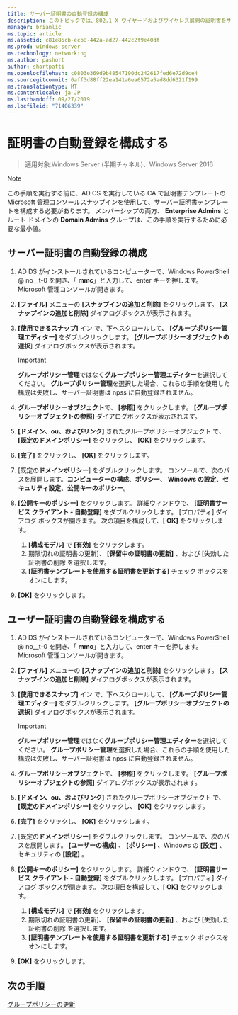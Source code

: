 ```yaml
---
title: サーバー証明書の自動登録の構成
description: このトピックでは、802.1 X ワイヤードおよびワイヤレス展開の証明書をサーバーのデプロイ ガイドの一部
manager: brianlic
ms.topic: article
ms.assetid: c81e85cb-ecb8-442a-ad27-442c2f9e40df
ms.prod: windows-server
ms.technology: networking
ms.author: pashort
author: shortpatti
ms.openlocfilehash: c0803e369d9b48547190dc242617fed6e72d9ce4
ms.sourcegitcommit: 6aff3d88ff22ea141a6ea6572a5ad8dd6321f199
ms.translationtype: MT
ms.contentlocale: ja-JP
ms.lasthandoff: 09/27/2019
ms.locfileid: "71406339"
---
```

# <a name="configure-certificate-auto-enrollment"></a>証明書の自動登録を構成する

>適用対象:Windows Server (半期チャネル)、Windows Server 2016

> [!NOTE]
> この手順を実行する前に、AD CS を実行している CA で証明書テンプレートの Microsoft 管理コンソールスナップインを使用して、サーバー証明書テンプレートを構成する必要があります。
メンバーシップの両方、 **Enterprise Admins** とルート ドメインの **Domain Admins** グループは、この手順を実行するために必要な最小値。

## <a name="configure-server-certificate-auto-enrollment"></a>サーバー証明書の自動登録の構成

1. AD DS がインストールされているコンピューターで、Windows PowerShell @ no__t-0 を開き、「 **mmc**」と入力して、enter キーを押します。 Microsoft 管理コンソールが開きます。
2. **[ファイル]** メニューの **[スナップインの追加と削除]** をクリックします。 **[スナップインの追加と削除]** ダイアログボックスが表示されます。
3. **[使用できるスナップ]** イン で、下へスクロールして、 **[グループポリシー管理エディター]** をダブルクリックします。 **[グループポリシーオブジェクトの選択**] ダイアログボックスが表示されます。

     > [!IMPORTANT]
     > **グループポリシー管理**ではなく**グループポリシー管理エディター**を選択してください。 **グループポリシー管理**を選択した場合、これらの手順を使用した構成は失敗し、サーバー証明書は npss に自動登録されません。

4. **グループポリシーオブジェクト**で、 **[参照]** をクリックします。 **[グループポリシーオブジェクトの参照]** ダイアログボックスが表示されます。
5. **[ドメイン、ou、およびリンク]** されたグループポリシーオブジェクト で、 **[既定のドメインポリシー]** をクリックし、 **[OK]** をクリックします。
6. **[完了]** をクリックし、 **[OK]** をクリックします。
7. [既定の**ドメインポリシー**] をダブルクリックします。 コンソールで、次のパスを展開します。**コンピューターの構成**、**ポリシー**、 **Windows の設定**、**セキュリティ設定**、**公開キーのポリシー**。
8. **[公開キーのポリシー]** をクリックします。 詳細ウィンドウで、 **[証明書サービス クライアント - 自動登録]** をダブルクリックします。 [プロパティ] ダイアログ ボックスが開きます。 次の項目を構成して、[ **OK]** をクリックします。

     1. **[構成モデル]** で **[有効]** をクリックします。
     2. 期限切れの証明書の更新]、 **[保留中の証明書の更新]** 、および [失効した証明書の削除 を選択します。
     3. **[証明書テンプレートを使用する証明書を更新する]** チェック ボックスをオンにします。

9. **[OK]** をクリックします。

## <a name="configure-user-certificate-auto-enrollment"></a>ユーザー証明書の自動登録を構成する

1. AD DS がインストールされているコンピューターで、Windows PowerShell @ no__t-0 を開き、「 **mmc**」と入力して、enter キーを押します。 Microsoft 管理コンソールが開きます。
2. **[ファイル]** メニューの **[スナップインの追加と削除]** をクリックします。 **[スナップインの追加と削除]** ダイアログボックスが表示されます。
3. **[使用できるスナップ]** イン で、下へスクロールして、 **[グループポリシー管理エディター]** をダブルクリックします。 **[グループポリシーオブジェクトの選択**] ダイアログボックスが表示されます。

     > [!IMPORTANT]
     > **グループポリシー管理**ではなく**グループポリシー管理エディター**を選択してください。 **グループポリシー管理**を選択した場合、これらの手順を使用した構成は失敗し、サーバー証明書は npss に自動登録されません。

4. **グループポリシーオブジェクト**で、 **[参照]** をクリックします。 **[グループポリシーオブジェクトの参照]** ダイアログボックスが表示されます。
5. **[ドメイン、ou、およびリンク]** されたグループポリシーオブジェクト で、 **[既定のドメインポリシー]** をクリックし、 **[OK]** をクリックします。
6. **[完了]** をクリックし、 **[OK]** をクリックします。
7. [既定の**ドメインポリシー**] をダブルクリックします。 コンソールで、次のパスを展開します。 **[ユーザーの構成]** 、 **[ポリシー]** 、Windows の **[設定]** 、セキュリティの **[設定]** 。
8. **[公開キーのポリシー]** をクリックします。 詳細ウィンドウで、 **[証明書サービス クライアント - 自動登録]** をダブルクリックします。 [プロパティ] ダイアログ ボックスが開きます。 次の項目を構成して、[ **OK]** をクリックします。

     1. **[構成モデル]** で **[有効]** をクリックします。
     2. 期限切れの証明書の更新]、 **[保留中の証明書の更新]** 、および [失効した証明書の削除 を選択します。
     3. **[証明書テンプレートを使用する証明書を更新する]** チェック ボックスをオンにします。

9. **[OK]** をクリックします。

## <a name="next-steps"></a>次の手順

[グループポリシーの更新](refresh-group-policy.md)
